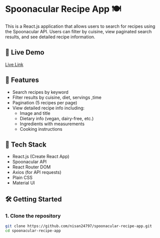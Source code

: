 # Spoonacular Recipe App 🍽️

This is a React.js application that allows users to search for recipes using the Spoonacular API. Users can filter by cuisine, view paginated search results, and see detailed recipe information.

## 🔗 Live Demo
[Live Link](https://spoonacular-recipe-78wmkpoz1-nisan24797s-projects.vercel.app/)

## 🚀 Features
- Search recipes by keyword
- Filter results by cuisine, diet, servings ,time
- Pagination (5 recipes per page)
- View detailed recipe info including:
  - Image and title
  - Dietary info (vegan, dairy-free, etc.)
  - Ingredients with measurements
  - Cooking instructions

## 🧰 Tech Stack
- React.js (Create React App)
- Spoonacular API
- React Router DOM
- Axios (for API requests)
- Plain CSS
- Material UI

## 🛠️ Getting Started

### 1. Clone the repository
```bash
git clone https://github.com/nisan24797/spoonacular-recipe-app.git
cd spoonacular-recipe-app
